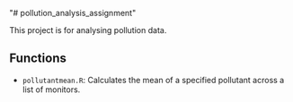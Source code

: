 "# pollution_analysis_assignment" 

This project is for analysing pollution data.

## Functions

- `pollutantmean.R`: Calculates the mean of a specified pollutant across a list of monitors.

